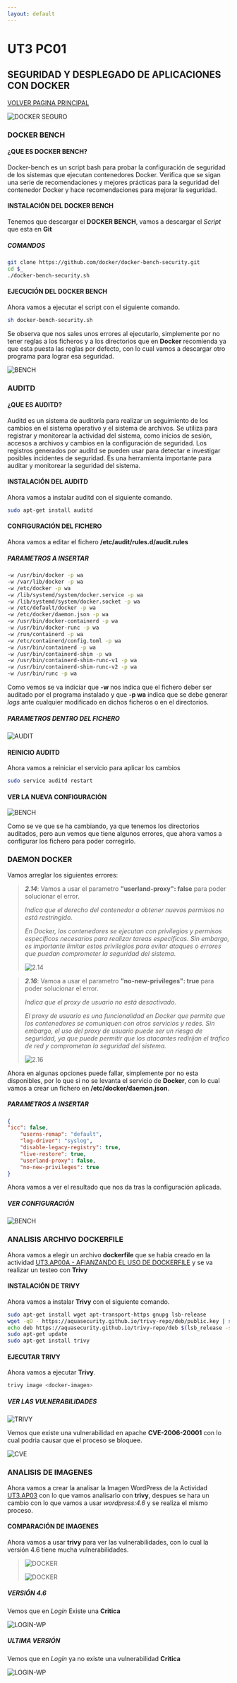 ```yaml
---
layout: default
---
```

<!-- https://marcusrojaspacheco.github.io/CIBERSEGUIRDAD_22-23/EJERCICIOS_PYTHON.html -->
# UT3 PC01
## SEGURIDAD Y DESPLEGADO DE APLICACIONES CON DOCKER
[VOLVER PAGINA PRINCIPAL](./)

![DOCKER SEGURO](https://www.mend.io/wp-content/media/2021/04/aHViPTcyNTE0JmNtZD1pdGVtZWRpdG9yaW1hZ2UmZmlsZW5hbWU9aXRlbWVkaXRvcmltYWdlXzVjY2FiZmI4M2ExODEuanBnJnZlcnNpb249MDAwMCZzaWc9MDNkOGM4MGIzMzU3MGQwZmI1MjY3NTI1ZGNhNDMxYzI.jpeg)

### DOCKER BENCH

#### ¿QUE ES DOCKER BENCH?
Docker-bench es un script bash para probar la configuración de seguridad de los sistemas que ejecutan contenedores Docker. Verifica que se sigan una serie de recomendaciones y mejores prácticas para la seguridad del contenedor Docker y hace recomendaciones para mejorar la seguridad.

#### INSTALACIÓN DEL DOCKER BENCH
Tenemos que descargar el **DOCKER BENCH**, vamos a descargar el *Script* que esta en **Git**

##### COMANDOS

```bash
git clone https://github.com/docker/docker-bench-security.git
cd $_
./docker-bench-security.sh
```

#### EJECUCIÓN DEL DOCKER BENCH
Ahora vamos a ejecutar el script con el siguiente comando.

```bash
sh docker-bench-security.sh
```
Se observa que nos sales unos errores al ejecutarlo, simplemente por no tener reglas a los ficheros y a los directorios que en **Docker** recomienda ya que esta puesta las reglas por defecto, con lo cual vamos a descargar otro programa para lograr esa seguridad.

![BENCH](/assets/img/PPS/ALE/001_bench.png)

### AUDITD

#### ¿QUE ES AUDITD?
Auditd es un sistema de auditoría para realizar un seguimiento de los cambios en el sistema operativo y el sistema de archivos. Se utiliza para registrar y monitorear la actividad del sistema, como inicios de sesión, accesos a archivos y cambios en la configuración de seguridad. Los registros generados por auditd se pueden usar para detectar e investigar posibles incidentes de seguridad. Es una herramienta importante para auditar y monitorear la seguridad del sistema.

#### INSTALACIÓN DEL AUDITD
Ahora vamos a instalar auditd con el siguiente comando.

```bash
sudo apt-get install auditd
```

#### CONFIGURACIÓN DEL FICHERO
Ahora vamos a editar el fichero **/etc/audit/rules.d/audit.rules**

##### **PARAMETROS A INSERTAR**
```bash
-w /usr/bin/docker -p wa
-w /var/lib/docker -p wa
-w /etc/docker -p wa
-w /lib/systemd/system/docker.service -p wa 
-w /lib/systemd/system/docker.socket -p wa 
-w /etc/default/docker -p wa
-w /etc/docker/daemon.json -p wa
-w /usr/bin/docker-containerd -p wa
-w /usr/bin/docker-runc -p wa
-w /run/containerd -p wa
-w /etc/containerd/config.toml -p wa
-w /usr/bin/containerd -p wa
-w /usr/bin/containerd-shim -p wa
-w /usr/bin/containerd-shim-runc-v1 -p wa
-w /usr/bin/containerd-shim-runc-v2 -p wa
-w /usr/bin/runc -p wa
```

Como vemos se va indiciar que **-w** nos indica que el fichero deber ser auditado por el programa instalado y que **-p wa** indica que se debe generar *logs* ante cualquier modificado en dichos ficheros o en el directorios.

##### PARAMETROS DENTRO DEL FICHERO
![AUDIT](/assets/img/PPS/ALE/001_auditpng.png)

#### REINICIO AUDITD
Ahora vamos a reiniciar el servicio para aplicar los cambios
```bash
sudo service auditd restart
```
#### VER LA NUEVA CONFIGURACIÓN

![BENCH](/assets/img/PPS/ALE/002_bench.png)

Como se ve que se ha cambiando, ya que tenemos los directorios auditados, pero aun vemos que tiene algunos errores, que ahora vamos a configurar los fichero para poder corregirlo.

### DAEMON DOCKER

Vamos arreglar los siguientes errores:
> ***2.14***: Vamos a usar el parametro **"userland-proxy": false** para poder solucionar el error.
>
> *Indica que el derecho del contenedor a obtener nuevos permisos no está restringido.*
>
> *En Docker, los contenedores se ejecutan con privilegios y permisos específicos necesarios para realizar tareas específicas. Sin embargo, es importante limitar estos privilegios para evitar ataques o errores que puedan comprometer la seguridad del sistema.*
>
> ![2.14](/assets/img/PPS/ALE/004_bench.png)

> ***2.16***: Vamoa a usar el parametro **"no-new-privileges": true** para poder solucionar el error.
>
> *Indica que el proxy de usuario no está desactivado.*
>
> *El proxy de usuario es una funcionalidad en Docker que permite que los contenedores se comuniquen con otros servicios y redes. Sin embargo, el uso del proxy de usuario puede ser un riesgo de seguridad, ya que puede permitir que los atacantes redirijan el tráfico de red y comprometan la seguridad del sistema.*
>
>![2.16](/assets/img/PPS/ALE/005_bench.png)


Ahora en algunas opciones puede fallar, simplemente por no esta disponibles, por lo que si no se levanta el servicio de **Docker**, con lo cual vamos a crear un fichero en **/etc/docker/daemon.json**.

##### **PARAMETROS A INSERTAR**
```json
{
"icc": false,
    "userns-remap": "default",
    "log-driver": "syslog", 
    "disable-legacy-registry": true,
    "live-restore": true,
    "userland-proxy": false,
    "no-new-privileges": true
}
```
Ahora vamos a ver el resultado que nos da tras la configuración aplicada.

##### **VER CONFIGURACIÓN**

![BENCH](/assets/img/PPS/ALE/003_bench.png)

### ANALISIS ARCHIVO DOCKERFILE
Ahora vamos a elegir un archivo **dockerfile** que se habia creado en la actividad [UT3.AP00A - AFIANZANDO EL USO DE DOCKERFILE](https://educacionadistancia.juntadeandalucia.es/centros/cadiz/mod/assign/view.php?id=454669) y se va realizar un testeo con **Trivy**


#### INSTALACIÓN DE TRIVY
Ahora vamos a instalar **Trivy** con el siguiente comando.

```bash
sudo apt-get install wget apt-transport-https gnupg lsb-release
wget -qO - https://aquasecurity.github.io/trivy-repo/deb/public.key | sudo apt-key add -
echo deb https://aquasecurity.github.io/trivy-repo/deb $(lsb_release -sc) main | sudo tee -a /etc/apt/sources.list.d/trivy.list
sudo apt-get update
sudo apt-get install trivy
```
#### EJECUTAR TRIVY
Ahora vamos a ejecutar **Trivy**.
```bash
trivy image <docker-imagen>
```
##### VER LAS VULNERABILIDADES 

![TRIVY](/assets/img/PPS/ALE/001_trivy.png)

Vemos que existe una vulnerabilidad en apache **CVE-2006-20001** con lo cual podria causar que el proceso se bloquee.

![CVE](/assets/img/PPS/ALE/001_CVE.png)

### ANALISIS DE IMAGENES

Ahora vamos a crear la analisar la Imagen WordPress de la Actividad [UT3.AP03](https://educacionadistancia.juntadeandalucia.es/centros/cadiz/mod/assign/view.php?id=454668) con lo que vamos analisarlo con **trivy**, despues se hara un cambio con lo que vamos a usar *wordpress:4.6* y se realiza el mismo proceso.

#### COMPARACIÓN DE IMAGENES

Ahora vamos a usar **trivy** para ver las vulnerabilidades, con lo cual la versión 4.6 tiene mucha vulnerabilidades.

> ![DOCKER](/assets/img/PPS/ALE/001_docker.png)
>
> ![DOCKER](/assets/img/PPS/ALE/002_docker.png)

##### **VERSIÓN 4.6**
Vemos que en *Login* Existe una **Critica** 

![LOGIN-WP](/assets/img/PPS/ALE/003_trivy.png)

##### **ULTIMA VERSIÓN**
Vemos que en *Login* ya no existe una vulnerabilidad **Critica**

![LOGIN-WP](/assets/img/PPS/ALE/002_trivy.png)